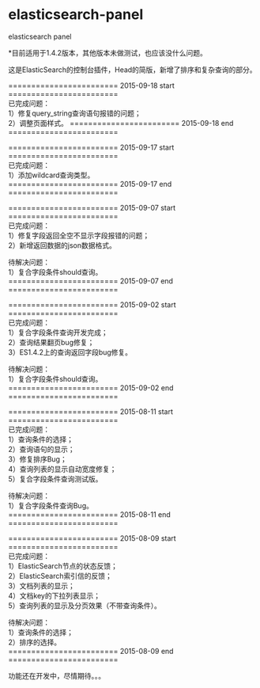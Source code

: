 # elasticsearch-panel
elasticsearch panel

*目前适用于1.4.2版本，其他版本未做测试，也应该没什么问题。

这是ElasticSearch的控制台插件，Head的简版，新增了排序和复杂查询的部分。

======================== 2015-09-18 start ========================<br>
已完成问题：<br>
  1）修复query_string查询语句报错的问题；<br>
  2）调整页面样式。
======================== 2015-09-18 end ========================<br>

======================== 2015-09-17 start ========================<br>
已完成问题：<br>
  1）添加wildcard查询类型。<br>
======================== 2015-09-17 end ========================<br>

======================== 2015-09-07 start ========================<br>
已完成问题：<br>
  1）修复字段返回全空不显示字段报错的问题；<br>
  2）新增返回数据的json数据格式。

待解决问题：<br>
  1）复合字段条件should查询。<br>
======================== 2015-09-07 end ========================<br>



======================== 2015-09-02 start ========================<br>
已完成问题：<br>
  1）复合字段条件查询开发完成；<br>
  2）查询结果翻页bug修复；<br>
  3）ES1.4.2上的查询返回字段bug修复。

待解决问题：<br>
  1）复合字段条件should查询。<br>
======================== 2015-09-02 end ========================<br>



======================== 2015-08-11 start ========================<br>
已完成问题：<br>
  1）查询条件的选择；<br>
  2）查询语句的显示；<br>
  3）修复排序Bug；<br>
  4）查询列表的显示自动宽度修复；<br>
  5）复合字段条件查询测试版。

待解决问题：<br>
  1）复合字段条件查询Bug。<br>
======================== 2015-08-11 end ========================<br>



======================== 2015-08-09 start ========================<br>
已完成问题：<br>
  1）ElasticSearch节点的状态反馈；<br>
  2）ElasticSearch索引信的反馈；<br>
  3）文档列表的显示；<br>
  4）文档key的下拉列表显示；<br>
  5）查询列表的显示及分页效果（不带查询条件）。

待解决问题：<br>
  1）查询条件的选择；<br>
  2）排序的选择。<br>
======================== 2015-08-09 end ========================<br>

功能还在开发中，尽情期待。。。
